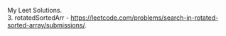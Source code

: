 My Leet Solutions.  
3. rotatedSortedArr - https://leetcode.com/problems/search-in-rotated-sorted-array/submissions/.
